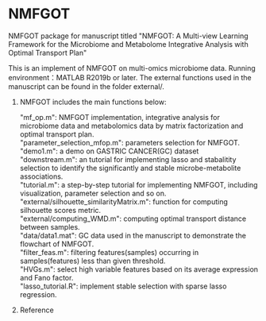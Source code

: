 # NMFGOT
NMFGOT package for manuscript titled "NMFGOT: A Multi-view Learning Framework for the Microbiome and Metabolome Integrative Analysis with Optimal Transport Plan"

This is an implement of NMFGOT on multi-omics microbiome data.
Running environment：MATLAB R2019b or later.
The external functions used in the manuscript can be found in the folder external/.

1. NMFGOT includes the main functions below: <br>

   "mf_op.m": NMFGOT implementation, integrative analysis for microbiome data and metabolomics data by matrix factorization and optimal transport plan. <br>
   "parameter_selection_mfop.m": parameters selection for NMFGOT. <br>
   "demo1.m": a demo on GASTRIC CANCER(GC) dataset <br>
   "downstream.m": an tutorial for implementing lasso and stabalitity selection to identify the significantly and stable microbe-metabolite associations. <br>
   "tutorial.m": a step-by-step tutorial for implementing NMFGOT, including visualization, parameter selection and so on.<br>
   "external/silhouette_similarityMatrix.m": function for computing silhouette scores metric. <br>
   "external/computing_WMD.m": computing optimal transport distance between samples. <br>
   "data/data1.mat": GC data used in the manuscript to demonstrate the flowchart of NMFGOT. <br>
   "filter_feas.m": filtering features(samples) occurring in samples(features) less than given threshold. <br>
   "HVGs.m": select high variable features based on its average expression and Fano factor. <br>
   "lasso_tutorial.R": implement stable selection with sparse lasso regression. <br>
   
2. Reference
